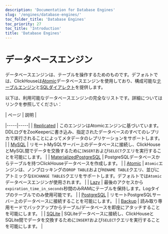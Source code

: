 ```yaml
---
description: 'Documentation for Database Engines'
slug: '/engines/database-engines/'
toc_folder_title: 'Database Engines'
toc_priority: 27
toc_title: 'Introduction'
title: 'Database Engines'
---
```





# データベースエンジン

データベースエンジンは、テーブルを操作するためのものです。デフォルトでは、ClickHouseは[Atomic](../../engines/database-engines/atomic.md)データベースエンジンを使用しており、構成可能な[テーブルエンジン](../../engines/table-engines/index.md)と[SQLダイアレクト](../../sql-reference/syntax.md)を提供します。

以下は、利用可能なデータベースエンジンの完全なリストです。詳細についてはリンクを参照してください：

<!-- The table of contents table for this page is automatically generated by 
https://github.com/ClickHouse/clickhouse-docs/blob/main/scripts/autogenerate-table-of-contents.sh
from the YAML front matter fields: slug, description, title.

If you've spotted an error, please edit the YML frontmatter of the pages themselves.
--> | ページ | 説明 |
|-----|-----|
| [Replicated](/engines/database-engines/replicated) | このエンジンはAtomicエンジンに基づいています。DDLログをZooKeeperに書き込み、指定されたデータベースのすべてのレプリカで実行されることによってメタデータのレプリケーションをサポートします。 |
| [MySQL](/engines/database-engines/mysql) | リモートMySQLサーバー上のデータベースに接続し、ClickHouseとMySQL間でデータを交換するために`INSERT`および`SELECT`クエリを実行することを可能にします。 |
| [MaterializedPostgreSQL](/engines/database-engines/materialized-postgresql) | PostgreSQLデータベースからテーブルを持つClickHouseデータベースを作成します。 |
| [Atomic](/engines/database-engines/atomic) | `Atomic`エンジンは、ノンブロッキングの`DROP TABLE`および`RENAME TABLE`クエリ、並びにアトミックな`EXCHANGE TABLES`クエリをサポートします。デフォルトでは`Atomic`データベースエンジンが使用されます。 |
| [Lazy](/engines/database-engines/lazy) | 最後のアクセスから`expiration_time_in_seconds`秒間のみRAMにテーブルを保持します。Logタイプのテーブルでのみ使用可能です。 |
| [PostgreSQL](/engines/database-engines/postgresql) | リモートPostgreSQLサーバー上のデータベースに接続することを可能にします。 |
| [Backup](/engines/database-engines/backup) | 読み取り専用モードでバックアップからテーブル/データベースを即座にアタッチすることを可能にします。 |
| [SQLite](/engines/database-engines/sqlite) | SQLiteデータベースに接続し、ClickHouseとSQLite間でデータを交換するために`INSERT`および`SELECT`クエリを実行することを可能にします。 |
